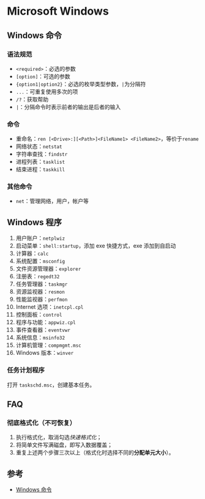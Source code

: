 # Microsoft Windows

## Windows 命令

### 语法规范

- `<required>`：必选的参数
- `[option]`：可选的参数
- `{option1|option2}`：必选的枚举类型参数，`|`为分隔符
- `...`：可重复使用多次的项
- `/?`：获取帮助
- `|`：分隔命令时表示前者的输出是后者的输入

### 命令

- 重命名：`ren [<Drive>:][<Path>]<FileName1> <FileName2>`，等价于`rename`
- 网络状态：`netstat`
- 字符串查找：`findstr`
- 进程列表：`tasklist`
- 结束进程：`taskkill`

### 其他命令

- `net`：管理网络，用户，帐户等

## Windows 程序

1. 用户账户：`netplwiz`
2. 启动菜单：`shell:startup`，添加 exe 快捷方式，exe 添加到自启动
3. 计算器：`calc`
4. 系统配置：`msconfig`
5. 文件资源管理器：`explorer`
6. 注册表：`regedt32`
7. 任务管理器：`taskmgr`
8. 资源监视器：`resmon`
9. 性能监视器：`perfmon`
10. Internet 选项：`inetcpl.cpl`
11. 控制面板：`control`
12. 程序与功能：`appwiz.cpl`
13. 事件查看器：`eventvwr`
14. 系统信息：`msinfo32`
15. 计算机管理：`compmgmt.msc`
16. Windows 版本：`winver`

### 任务计划程序

打开 `taskschd.msc`，创建基本任务。

## FAQ

### 彻底格式化（不可恢复）

1. 执行格式化，取消勾选*快速格式化*；
2. 将简单文件写满磁盘，即写入数据覆盖；
3. 重复上述两个步骤三次以上（格式化时选择不同的**分配单元大小**）。

## 参考

- [Windows 命令](https://docs.microsoft.com/zh-cn/windows-server/administration/windows-commands/windows-commands)
